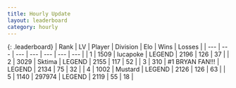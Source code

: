```yaml
---
title: Hourly Update
layout: leaderboard
category: hourly
---
```


{: .leaderboard}
| Rank | LV | Player | Division | Elo | Wins | Losses |
| --- | --- | --- | --- | --- | --- | --- |
| <span data-change="0">1</span> | 1509 | <span title="ID: 41925">lucapoke</span> | LEGEND | <span data-change="0">2196</span> | <span data-change="0">126</span> | <span data-change="0">37</span> |
| <span data-change="0">2</span> | 3029 | <span title="ID: 353063">Sktima</span> | LEGEND | <span data-change="0">2155</span> | <span data-change="0">117</span> | <span data-change="0">52</span> |
| <span data-change="1">3</span> | 310 | <span title="ID: 756342">#1 BRYAN FAN!!!</span> | LEGEND | <span data-change="0">2134</span> | <span data-change="0">75</span> | <span data-change="0">32</span> |
| <span data-change="-1">4</span> | 1002 | <span title="ID: 611082">Mustard</span> | LEGEND | <span data-change="-22">2126</span> | <span data-change="2">126</span> | <span data-change="2">63</span> |
| <span data-change="0">5</span> | 1140 | <span title="ID: 544038">297974</span> | LEGEND | <span data-change="0">2119</span> | <span data-change="0">55</span> | <span data-change="0">18</span> |